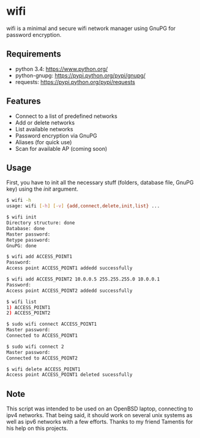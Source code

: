 wifi
====
wifi is a minimal and secure wifi network manager using GnuPG for password encryption.

## Requirements
 * python 3.4: https://www.python.org/
 * python-gnupg: https://pypi.python.org/pypi/gnupg/
 * requests: https://pypi.python.org/pypi/requests

## Features
* Connect to a list of predefined networks
* Add or delete networks
* List available networks
* Password encryption via GnuPG
* Aliases (for quick use)
* Scan for available AP (coming soon)

## Usage
First, you have to init all the necessary stuff (folders, database file, GnuPG key) using the _init_ argument.
```sh
$ wifi -h
usage: wifi [-h] [-v] {add,connect,delete,init,list} ...

$ wifi init
Directory structure: done
Database: done
Master password:
Retype password:
GnuPG: done

$ wifi add ACCESS_POINT1
Password:
Access point ACCESS_POINT1 addedd successfully

$ wifi add ACCESS_POINT2 10.0.0.5 255.255.255.0 10.0.0.1
Password:
Access point ACCESS_POINT2 addedd successfully

$ wifi list
1) ACCESS_POINT1
2) ACCESS_POINT2

$ sudo wifi connect ACCESS_POINT1
Master password:
Connected to ACCESS_POINT1

$ sudo wifi connect 2
Master password:
Connected to ACCESS_POINT2

$ wifi delete ACCESS_POINT1
Access point ACCESS_POINT1 deleted sucessfully
```

## Note
This script was intended to be used on an OpenBSD laptop, connecting
to ipv4 networks. That being said, it should work on several unix systems
as well as ipv6 networks with a few efforts. Thanks to my friend Tamentis
for his help on this projects.
